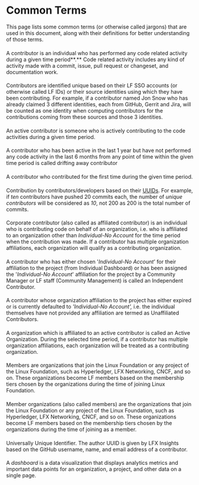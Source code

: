 # Common Terms

This page lists some common terms (or otherwise called jargons) that are used in this document, along with their definitions for better understanding of those terms.

#### &#x20;<a href="#contributor-or-technical-contributor" id="contributor-or-technical-contributor"></a>

A contributor is an individual who has performed any code related activity during a given time period**.** Code related activity includes any kind of activity made with a commit, issue, pull request or changeset, and documentation work.

#### &#x20;<a href="#unique-contributor" id="unique-contributor"></a>

Contributors are identified unique based on their LF SSO accounts (or otherwise called LF IDs) or their source identities using which they have been contributing. For example, if a contributor named Jon Snow who has already claimed 3 different identities, each from GitHub, Gerrit and Jira, will be counted as one identity when computing contributors for the contributions coming from these sources and those 3 identities.

#### &#x20;<a href="#active-contributor" id="active-contributor"></a>

An active contributor is someone who is actively contributing to the code activities during a given time period.

#### &#x20;<a href="#drifting-away-contributors" id="drifting-away-contributors"></a>

A contributor who has been active in the last 1 year but have not performed any code activity in the last 6 months from any point of time within the given time period is called drifting away contributor

#### &#x20;<a href="#new-contributor" id="new-contributor"></a>

A contributor who contributed for the first time during the given time period.

#### &#x20;<a href="#unique-contributors" id="unique-contributors"></a>

Contribution by contributors/developers based on their [UUIDs](broken-reference). For example, if _ten_ contributors have pushed 20 commits each, the number of _unique contributors_ will be considered as _10_, not 200 as 200 is the total number of commits.

#### &#x20;<a href="#corporate-contributor-or-affiliated-contributor" id="corporate-contributor-or-affiliated-contributor"></a>

Corporate contributor (also called as affiliated contributor) is an individual who is contributing code on behalf of an organization, i.e. who is affiliated to an organization other than _Individual-No Account_ for the time period when the contribution was made. If a contributor has multiple organization affiliations, each organization will qualify as a contributing organization.

#### &#x20;<a href="#independent-contributors" id="independent-contributors"></a>

A contributor who has either chosen '_Individual-No Account_' for their affiliation to the project (from Individual Dashboard) or has been assigned the '_Individual-No Account_' affiliation for the project by a Community Manager or LF staff (Community Management) is called an Independent Contributor.

#### &#x20;<a href="#unaffiliated-contributors" id="unaffiliated-contributors"></a>

A contributor whose organization affiliation to the project has either expired or is currently defaulted to _'Individual-No Account',_ i.e. the individual themselves have not provided any affiliation are termed as Unaffiliated Contributors.

#### &#x20;<a href="#active-organization" id="active-organization"></a>

A organization which is affiliated to an active contributor is called an Active Organization. During the selected time period, if a contributor has multiple organization affiliations, each organization will be treated as a contributing organization.

#### &#x20;<a href="#linux-foundation-members" id="linux-foundation-members"></a>

Members are organizations that join the Linux Foundation or any project of the Linux Foundation, such as Hyperledger, LFX Networking, CNCF, and so on. These organizations become LF members based on the membership tiers chosen by the organizations during the time of joining Linux Foundation.

#### &#x20;<a href="#member-organization" id="member-organization"></a>

Member organizations (also called members) are the organizations that join the Linux Foundation or any project of the Linux Foundation, such as Hyperledger, LFX Networking, CNCF, and so on. These organizations become LF members based on the membership tiers chosen by the organizations during the time of joining as a member.

#### &#x20;<a href="#uuid" id="uuid"></a>

Universally Unique Identifier. The author UUID is given by LFX Insights based on the GitHub username, name, and email address of a contributor.

#### &#x20;<a href="#dashboard" id="dashboard"></a>

A _dashboard_ is a data visualization that displays analytics metrics and important data points for an organization, a project, and other data on a single page.
